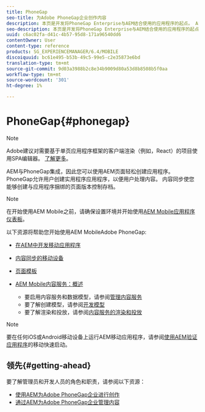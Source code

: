 ```yaml
---
title: PhoneGap
seo-title: 为Adobe PhoneGap企业创作内容
description: 本页是开发将PhoneGap Enterprise与AEM结合使用的应用程序的起点。 AEM与PhoneGap集成，因此您可以使用AEM页面轻松创建应用程序。 PhoneGap允许用户创建实用程序应用程序，以便用户处理内容。
seo-description: 本页是开发将PhoneGap Enterprise与AEM结合使用的应用程序的起点。 AEM与PhoneGap集成，因此您可以使用AEM页面轻松创建应用程序。 PhoneGap允许用户创建实用程序应用程序，以便用户处理内容。
uuid: c6ac02fa-d41c-4b57-95d8-171a96540dd6
contentOwner: User
content-type: reference
products: SG_EXPERIENCEMANAGER/6.4/MOBILE
discoiquuid: bc61e495-b53b-49c5-99e5-c2e35873e6bd
translation-type: tm+mt
source-git-commit: 9d03a3988b2c8e34b9009d80a53d8b8508b5f0aa
workflow-type: tm+mt
source-wordcount: '301'
ht-degree: 1%

---
```



# PhoneGap{#phonegap}

>[!NOTE]
>
>Adobe建议对需要基于单页应用程序框架的客户端渲染（例如，React）的项目使用SPA编辑器。 [了解更多](/help/sites-developing/spa-overview.md)。

AEM与PhoneGap集成，因此您可以使用AEM页面轻松创建应用程序。 PhoneGap允许用户创建实用程序应用程序，以便用户处理内容。 内容同步使您能够创建与应用程序捆绑的页面版本控制存档。

>[!NOTE]
>
>在开始使用AEM Mobile之前，请确保设置环境并开始使用[AEM Mobile应用程序仪表板](/help/mobile/phonegap-authoring-apps.md)。

以下资源将帮助您开始使用AEM MobileAdobe PhoneGap:

* [在AEM中开发移动应用程序](/help/mobile/developing-mobile-applications.md)
* [内容同步的移动设备](/help/mobile/phonegap-contentsync.md)
* [页面模板](/help/mobile/phonegap-apps-arch-page-templates.md)

* [AEM Mobile内容服务：概述](/help/mobile/develop-content-as-a-service.md)

   * 要启用内容服务和数据模型，请参阅[管理内容服务](/help/mobile/developing-content-services.md)
   * 要了解创建模型，请参阅[开发模型](/help/mobile/administer-mobile-apps.md)
   * 要了解渲染和投放，请参阅[内容服务的渲染和投放](/help/mobile/rendering-and-delivery.md)

>[!NOTE]
>
>要在任何iOS或Android移动设备上运行AEM移动应用程序，请参阅[使用AEM验证应用程序](/help/mobile/phonegap-mobile-quickstart.md)的移动快速启动。

## 领先{#getting-ahead}

要了解管理员和开发人员的角色和职责，请参阅以下资源：

* [使用AEM为Adobe PhoneGap企业进行创作](/help/mobile/phonegap.md)
* [通过AEM为Adobe PhoneGap企业管理内容](/help/mobile/administer-phonegap.md)

